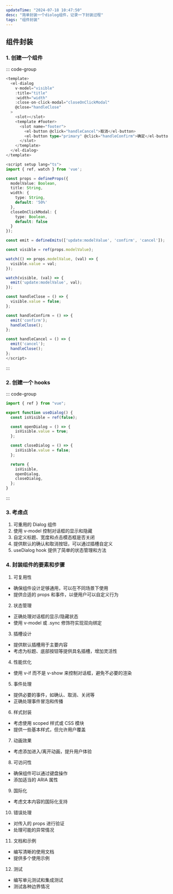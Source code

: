 ```yaml
---
updateTime: "2024-07-18 10:47:50"
desc: "简单封装一个diolog组件，记录一下封装过程"
tags: "组件封装"
---
```


## 组件封装

### 1. 创建一个组件

::: code-group

```ts [Dialog.vue]
<template>
  <el-dialog
    v-model="visible"
    :title="title"
    :width="width"
    :close-on-click-modal="closeOnClickModal"
    @close="handleClose"
  >
    <slot></slot>
    <template #footer>
      <slot name="footer">
        <el-button @click="handleCancel">取消</el-button>
        <el-button type="primary" @click="handleConfirm">确定</el-button>
      </slot>
    </template>
  </el-dialog>
</template>

<script setup lang="ts">
import { ref, watch } from 'vue';

const props = defineProps({
  modelValue: Boolean,
  title: String,
  width: {
    type: String,
    default: '50%'
  },
  closeOnClickModal: {
    type: Boolean,
    default: false
  }
});

const emit = defineEmits(['update:modelValue', 'confirm', 'cancel']);

const visible = ref(props.modelValue);

watch(() => props.modelValue, (val) => {
  visible.value = val;
});

watch(visible, (val) => {
  emit('update:modelValue', val);
});

const handleClose = () => {
  visible.value = false;
};

const handleConfirm = () => {
  emit('confirm');
  handleClose();
};

const handleCancel = () => {
  emit('cancel');
  handleClose();
};
</script>
```

:::

### 2. 创建一个 hooks

::: code-group

```typescript [useDialog.ts]
import { ref } from "vue";

export function useDialog() {
  const isVisible = ref(false);

  const openDialog = () => {
    isVisible.value = true;
  };

  const closeDialog = () => {
    isVisible.value = false;
  };

  return {
    isVisible,
    openDialog,
    closeDialog,
  };
}
```

:::

### 3. 考虑点

1. 可重用的 Dialog 组件
2. 使用 v-model 控制对话框的显示和隐藏
3. 自定义标题、宽度和点击模态框是否关闭
4. 提供默认的确认和取消按钮，可以通过插槽自定义
5. useDialog hook 提供了简单的状态管理和方法

### 4. 封装组件的要素和步骤

1. 可复用性

- 确保组件设计足够通用，可以在不同场景下使用
- 提供合适的 props 和事件，以便用户可以自定义行为

2. 状态管理

- 正确处理对话框的显示/隐藏状态
- 使用 v-model 或 .sync 修饰符实现双向绑定

3. 插槽设计

- 提供默认插槽用于主要内容
- 考虑为标题、底部按钮等提供具名插槽，增加灵活性

4. 性能优化

- 使用 v-if 而不是 v-show 来控制对话框，避免不必要的渲染

5. 事件处理

- 提供必要的事件，如确认、取消、关闭等
- 正确处理事件冒泡和传播

6. 样式封装

- 考虑使用 scoped 样式或 CSS 模块
- 提供一些基本样式，但允许用户覆盖

7. 动画效果

- 考虑添加进入/离开动画，提升用户体验

8. 可访问性

- 确保组件可以通过键盘操作
- 添加适当的 ARIA 属性

9. 国际化

- 考虑文本内容的国际化支持

10. 错误处理

- 对传入的 props 进行验证
- 处理可能的异常情况

11. 文档和示例

- 编写清晰的使用文档
- 提供多个使用示例

12. 测试

- 编写单元测试和集成测试
- 测试各种边界情况

